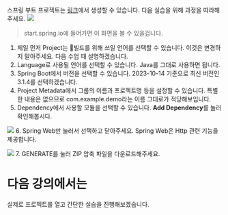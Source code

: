 스프링 부트 프로젝트는 [링크](start.spring.io)에서 생성할 수 있습니다. 다음 실습을 위해 과정을 따라해주세요.
![](../../public/learn-spring-1.png)
> start.spring.io에 들어가면 이 화면을 볼 수 있을겁니다.

1. 제일 먼저 Project는 빌드를 위해 쓰일 언어를 선택할 수 있습니다. 이것은 변경하지 말아주세요. 다음 수업 때 설명하겠습니다.
2. Language로 사용될 언어를 선택할 수 있습니다. Java를 그대로 사용하면 됩니다.
3. Spring Boot에서 버전을 선택할 수 있습니다. 2023-10-14 기준으로 최신 버전인 3.1.4를 선택하겠습니다.
4. Project Metadata에서 그룹의 이름과 프로젝트명 등을 설정할 수 있습니다. 특별한 내용은 없으므로 com.example.demo라는 이름 그대로가 적당해보입니다.
5. Dependency에서 사용할 모듈을 선택할 수 있습니다. **Add Dependency**를 눌러 확인해봅시다.

![](../../public/learn-spring-2.png)
6. Spring Web만 눌러서 선택하고 닫아주세요. Spring Web은 Http 관련 기능을 제공합니다.

![](../../public/learn-spring-3.png)
7. GENERATE를 눌러 ZIP 압축 파일을 다운로드해주세요.

# 다음 강의에서는
실제로 프로젝트를 열고 간단한 실습을 진행해보겠습니다.